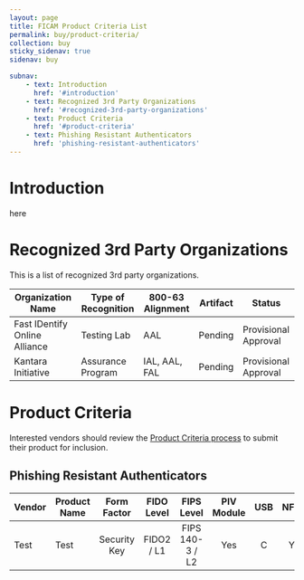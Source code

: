 ```yaml
---
layout: page
title: FICAM Product Criteria List
permalink: buy/product-criteria/
collection: buy
sticky_sidenav: true
sidenav: buy

subnav:
    - text: Introduction
      href: '#introduction'
    - text: Recognized 3rd Party Organizations
      href: '#recognized-3rd-party-organizations'
    - text: Product Criteria
      href: '#product-criteria'
    - text: Phishing Resistant Authenticators
      href: 'phishing-resistant-authenticators'
---
```


# Introduction

here

# Recognized 3rd Party Organizations

This is a list of recognized 3rd party organizations.

| Organization Name | Type of Recognition | 800-63 Alignment | Artifact | Status | 
| ------ | ------ | -------- | ------ | ------- |
| Fast IDentify Online Alliance | Testing Lab | AAL | Pending | Provisional Approval |
| Kantara Initiative | Assurance Program | IAL, AAL, FAL | Pending | Provisional Approval |

# Product Criteria

Interested vendors should review the [Product Criteria process]({{site.baseurl}}/sell/ficampc/) to submit their product for inclusion.

## Phishing Resistant Authenticators



| Vendor | Product Name | Form Factor |  FIDO Level | FIPS Level | PIV Module | USB | NFC | BT | AAGUID | Data Added |
| ------ | ------------ | :---------: | :---------: | :--------: | :--------: | :-: | :-: | :-: | :---: | :--------: |
| Test | Test | Security Key | FIDO2 / L1 | FIPS 140-3 / L2 | Yes | C | Y | Y | number | 01/01/2023|



